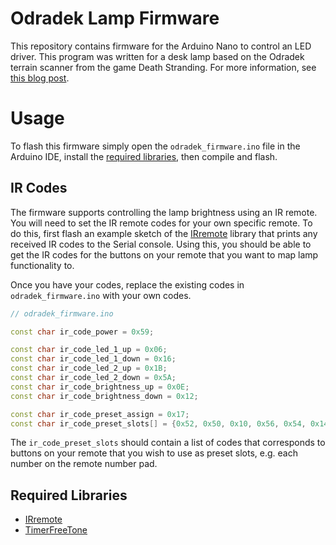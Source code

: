 # Odradek Lamp Firmware

This repository contains firmware for the Arduino Nano to control an LED driver. This program was written for a desk lamp based on the Odradek terrain scanner from the game Death Stranding. For more information, see [this blog post](https://insertnewline.com/blog/led-driver-death-stranding-lamp).

# Usage

To flash this firmware simply open the `odradek_firmware.ino` file in the Arduino IDE, install the [required libraries](#required-libraries), then compile and flash. 

## IR Codes

The firmware supports controlling the lamp brightness using an IR remote. You will need to set the IR remote codes for your own specific remote. To do this, first flash an example sketch of the [IRremote](https://www.arduino.cc/reference/en/libraries/irremote/) library that prints any received IR codes to the Serial console. Using this, you should be able to get the IR codes for the buttons on your remote that you want to map lamp functionality to.

Once you have your codes, replace the existing codes in `odradek_firmware.ino` with your own codes.

```cpp
// odradek_firmware.ino

const char ir_code_power = 0x59;

const char ir_code_led_1_up = 0x06;
const char ir_code_led_1_down = 0x16;
const char ir_code_led_2_up = 0x1B;
const char ir_code_led_2_down = 0x5A;
const char ir_code_brightness_up = 0x0E;
const char ir_code_brightness_down = 0x12;

const char ir_code_preset_assign = 0x17;
const char ir_code_preset_slots[] = {0x52, 0x50, 0x10, 0x56, 0x54, 0x14, 0x4E, 0x4C, 0x0C, 0x0F};
```

The `ir_code_preset_slots` should contain a list of codes that corresponds to buttons on your remote that you wish to use as preset slots, e.g. each number on the remote number pad.

## Required Libraries

- [IRremote](https://www.arduino.cc/reference/en/libraries/irremote/)
- [TimerFreeTone](https://bitbucket.org/teckel12/arduino-timer-free-tone/wiki/Home)